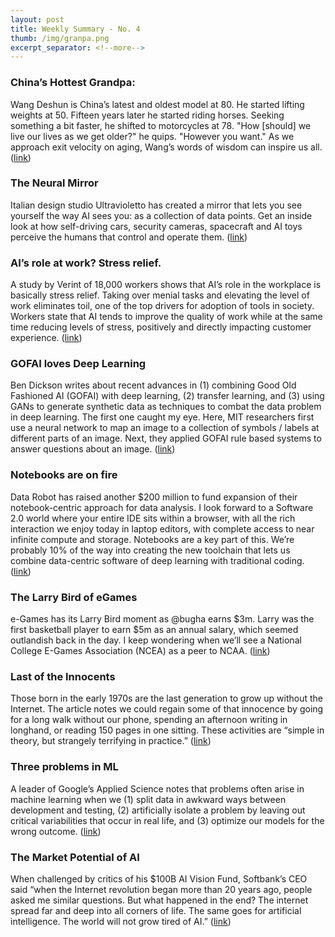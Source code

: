 ```yaml
---
layout: post
title: Weekly Summary - No. 4
thumb: /img/granpa.png
excerpt_separator: <!--more-->
---
```

### <b>China’s Hottest Grandpa</b>:

Wang Deshun is China’s latest and oldest model at 80.  He started
lifting weights at 50.  Fifteen years later he started riding
horses. Seeking something a bit faster, he shifted to motorcycles
at 78. "How [should] we live our lives as we get older?" he quips.
"However you want."  As we approach exit velocity on aging, Wang’s
words of wisdom can inspire us all. ([link](https://www.cnn.com/style/article/chinas-hottest-grandpa/))
<!--more-->

### The Neural Mirror

Italian design studio Ultravioletto has created a mirror that lets you
see yourself the way AI sees you: as a collection of data
points.  Get an inside look at how self-driving cars, security
cameras, spacecraft and AI toys perceive the humans that control and
operate them. ([link](https://www.engadget.com/2019/07/29/the-big-picture-ultravioletto-neural-mirror/))


### AI’s role at work?  Stress relief.

A study by Verint of 18,000 workers shows that AI’s role in the
workplace is basically stress relief.  Taking over menial tasks and
elevating the level of work eliminates toil, one of the top drivers
for adoption of tools in society.  Workers state that AI tends to
improve the quality of work while at the same time reducing levels of
stress, positively and directly impacting customer experience. ([link](https://www.forbes.com/sites/joemckendrick/2019/07/29/automation-and-ai-actually-relieve-workplace-stress-and-customers-will-notice/#240fda3630bc))

### GOFAI loves Deep Learning 

Ben Dickson writes about recent advances in (1) combining Good Old
Fashioned AI (GOFAI) with deep learning, (2) transfer learning, and
(3) using GANs to generate synthetic data as techniques to combat the
data problem in deep learning.  The first one caught my eye.  Here,
MIT researchers first use a neural network to map an image to a
collection of symbols / labels at different parts of an image.  Next,
they applied GOFAI rule based systems to answer questions about an
image. ([link](https://venturebeat.com/2019/07/28/deep-learning-is-about-to-get-easier-and-more-widespread/))

### Notebooks are on fire

Data Robot has raised another $200 million to fund expansion of their
notebook-centric approach for data analysis.  I look forward to a
Software 2.0 world where your entire IDE sits within a browser, with
all the rich interaction we enjoy today in laptop editors, with
complete access to near infinite compute and storage.  Notebooks are a
key part of this.  We’re probably 10% of the way into creating the new
toolchain that lets us combine data-centric software of deep learning
with traditional coding. ([link](https://www.finextra.com/newsarticle/34184/datarobot-raises-200-million-for-ai-software-development---sources))

### The Larry Bird of eGames

e-Games has its Larry Bird moment as @bugha earns $3m.  Larry was the
first basketball player to earn $5m as an annual salary, which seemed
outlandish back in the day.  I keep wondering when we’ll see a
National College E-Games Association (NCEA) as a peer to NCAA. ([link](https://twitter.com/brgaming/status/1155585338963714050?s=12))

### Last of the Innocents

Those born in the early 1970s are the last generation to grow up
without the Internet.  The article notes we could regain some of that
innocence by going for a long walk without our phone, spending an
afternoon writing in longhand, or reading 150 pages in one sitting.
These activities are “simple in theory, but
strangely terrifying in practice.” ([link](https://www.theguardian.com/technology/2019/aug/04/innocence-lost-what-did-you-do-before-the-internet))

### Three problems in ML 

A leader of Google’s Applied Science notes that problems often arise
in machine learning when we (1) split data in awkward ways between
development and testing, (2) artificially isolate a problem by leaving
out critical variabilities that occur in real life, and (3) optimize
our models for the wrong outcome. ([link](https://www.nature.com/articles/d41586-019-02307-y))

### The Market Potential of AI

When challenged by critics of his $100B AI Vision Fund, Softbank’s CEO
said “when the Internet revolution began more than 20 years ago,
people asked me similar questions. But what happened in the end? The
internet spread far and deep into all corners of life. The same goes
for artificial intelligence. The world will not grow tired of AI.” ([link](https://asia.nikkei.com/Editor-s-Picks/Interview/Masayoshi-Son-blasts-critics-who-don-t-understand-AI-s-potential))
